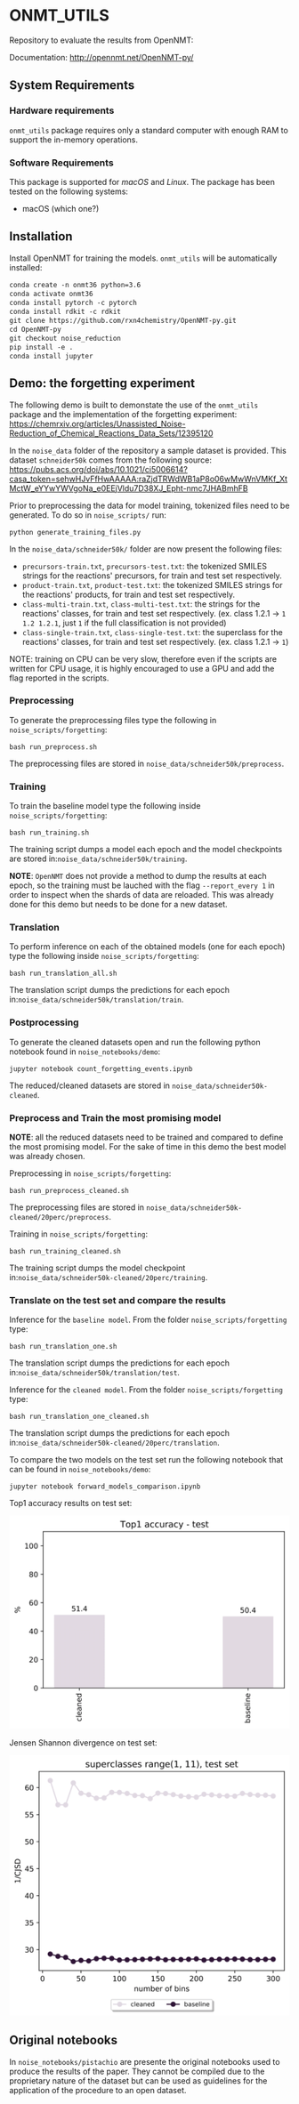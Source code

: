 ONMT_UTILS
==========

Repository to evaluate the results from OpenNMT:

Documentation: http://opennmt.net/OpenNMT-py/

System Requirements
-------------------
### Hardware requirements
`onmt_utils` package requires only a standard computer with enough RAM to support the in-memory operations.
### Software Requirements
This package is supported for *macOS* and *Linux*. The package has been tested on the following systems:
* macOS (which one?)

Installation
------------
Install OpenNMT for training the models. `onmt_utils` will be automatically installed:
```
conda create -n onmt36 python=3.6
conda activate onmt36
conda install pytorch -c pytorch
conda install rdkit -c rdkit
git clone https://github.com/rxn4chemistry/OpenNMT-py.git
cd OpenNMT-py
git checkout noise_reduction
pip install -e .
conda install jupyter
```

Demo: the forgetting experiment
-------------------------------
The following demo is built to demonstate the use of the `onmt_utils` package and the implementation of the forgetting experiment:
https://chemrxiv.org/articles/Unassisted_Noise-Reduction_of_Chemical_Reactions_Data_Sets/12395120

In the `noise_data` folder of the repository a sample dataset is provided.
This dataset `schneider50k` comes from the following source:
https://pubs.acs.org/doi/abs/10.1021/ci5006614?casa_token=sehwHJvFfHwAAAAA:raZjdTRWdWB1aP8o06wMwWnVMKf_XtMctW_eYYwYWVgoNa_e0EEjVldu7D38XJ_Epht-nmc7JHABmhFB

Prior to preprocessing the data for model training, tokenized files need to be generated. To do so in `noise_scripts/` run:

```
python generate_training_files.py
```

In the `noise_data/schneider50k/` folder are now present the following files:
* `precursors-train.txt`, `precursors-test.txt`: the tokenized SMILES strings for the reactions' precursors, for train and test set respectively.
* `product-train.txt`, `product-test.txt`: the tokenized SMILES strings for the reactions' products, for train and test set respectively.
* `class-multi-train.txt`, `class-multi-test.txt`: the strings for the reactions' classes, for train and test set respectively. (ex. class 1.2.1 -> `1 1.2 1.2.1`, just `1` if the full classification is not provided)
* `class-single-train.txt`, `class-single-test.txt`: the superclass for the reactions' classes, for train and test set respectively. (ex. class 1.2.1 -> `1`)

NOTE: training on CPU can be very slow, therefore even if the scripts are written for CPU usage, it is highly encouraged to use a GPU and add the flag reported in the scripts. 
### Preprocessing

To generate the preprocessing files type the following in `noise_scripts/forgetting`:
```
bash run_preprocess.sh
```
The preprocessing files are stored in `noise_data/schneider50k/preprocess`.

### Training

To train the baseline model type the following inside `noise_scripts/forgetting`:
```
bash run_training.sh
```
The training script dumps a model each epoch and the model checkpoints are stored in:`noise_data/schneider50k/training`.

**NOTE**: `OpenNMT` does not provide a method to dump the results at each epoch, so the training must be lauched with the flag `--report_every 1` in order to inspect when the shards of data are reloaded. This was already done for this demo but needs to be done for a new dataset.

### Translation
To perform inference on each of the obtained models (one for each epoch) type the following inside `noise_scripts/forgetting`:
```
bash run_translation_all.sh
```
The translation script dumps the predictions for each epoch in:`noise_data/schneider50k/translation/train`.

### Postprocessing
To generate the cleaned datasets open and run the following python notebook found in `noise_notebooks/demo`:
```
jupyter notebook count_forgetting_events.ipynb
```
The reduced/cleaned datasets are stored in `noise_data/schneider50k-cleaned`.

### Preprocess and Train the most promising model
**NOTE**: all the reduced datasets need to be trained and compared to define the most promising model.
For the sake of time in this demo the best model was already chosen.

Preprocessing in `noise_scripts/forgetting`:
```
bash run_preprocess_cleaned.sh
```
The preprocessing files are stored in `noise_data/schneider50k-cleaned/20perc/preprocess`.

Training in `noise_scripts/forgetting`:
```
bash run_training_cleaned.sh
```
The training script dumps the model checkpoint in:`noise_data/schneider50k-cleaned/20perc/training`.

### Translate on the test set and compare the results
Inference for the `baseline model`. From the folder `noise_scripts/forgetting` type:
```
bash run_translation_one.sh
```
The translation script dumps the predictions for each epoch in:`noise_data/schneider50k/translation/test`.

Inference for the `cleaned model`. From the folder `noise_scripts/forgetting` type:
```
bash run_translation_one_cleaned.sh
```
The translation script dumps the predictions for each epoch in:`noise_data/schneider50k-cleaned/20perc/translation`.

To compare the two models on the test set run the following notebook that can be found in `noise_notebooks/demo`:
```
jupyter notebook forward_models_comparison.ipynb
```

Top1 accuracy results on test set:

![Image of top1](noise_notebooks/demo/figures/Top1_test.png)

Jensen Shannon divergence on test set:

![Image of CJSD](noise_notebooks/demo/figures/CJSD-1_test_range(1,%2011).png)

Original notebooks
------------------
In `noise_notebooks/pistachio` are presente the original notebooks used to produce the results of the paper. They cannot be compiled due to the proprietary nature of the dataset but can be used as guidelines for the application of the procedure to an open dataset.
